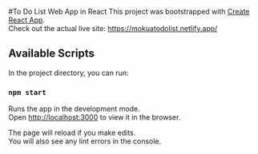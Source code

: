 #To Do List Web App in React
This project was bootstrapped with [Create React App](https://github.com/facebook/create-react-app).\
Check out the actual live site: https://mokuatodolist.netlify.app/

## Available Scripts

In the project directory, you can run:

### `npm start`

Runs the app in the development mode.\
Open [http://localhost:3000](http://localhost:3000) to view it in the browser.

The page will reload if you make edits.\
You will also see any lint errors in the console.

